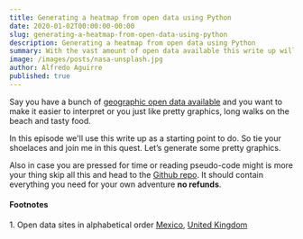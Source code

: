 ```yaml
---
title: Generating a heatmap from open data using Python
date: 2020-01-02T00:00:00-00:00
slug: generating-a-heatmap-from-open-data-using-python
description: Generating a heatmap from open data using Python
summary: With the vast amount of open data available this write up will provide you with some idea of how to go on about generating a heatmap from shape files.
image: /images/posts/nasa-unsplash.jpg
author: Alfredo Aguirre
published: true
---
```

<p>
    Say you have a bunch of <a href="#open-data">geographic open data available</a>
    and you want to make it easier to interpret or you just like pretty graphics,
    long walks on the beach and tasty food.
</p>

<p>
    In this episode we'll use this write up as a starting point to do. So tie your shoelaces
    and join me in this quest. Let’s generate some pretty graphics.
</p>

<p>
    Also in case you are pressed for time or reading pseudo-code might is more your thing
    skip all this and head to the <a href="https://github.com/madewithbytes/mappa">Github repo</a>.
    It should contain everything you need for your own adventure <strong>no refunds</strong>.
</p>



<h4>Footnotes</h4>
<p id="open-data">1. Open data sites in alphabetical order <a href="https://datos.gob.mx/">Mexico</a>, <a href="https://data.gov.uk/">United Kingdom</a><p>
